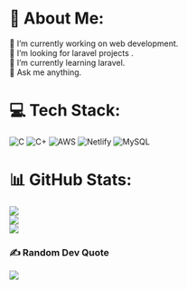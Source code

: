 # 💫 About Me:
🔭 I’m currently working on web development.<br>🤝 I’m looking for laravel projects .<br>🌱 I’m currently learning laravel.<br>💬 Ask me anything.


# 💻 Tech Stack:
![C](https://img.shields.io/badge/c-%2300599C.svg?style=for-the-badge&logo=c&logoColor=white) ![C+](https://img.shields.io/badge/c++-%2300599C.svg?style=for-the-badge&logo=c%2B%2B&logoColor=white) ![AWS](https://img.shields.io/badge/AWS-%23FF9900.svg?style=for-the-badge&logo=amazon-aws&logoColor=white) ![Netlify](https://img.shields.io/badge/netlify-%23000000.svg?style=for-the-badge&logo=netlify&logoColor=#00C7B7) ![MySQL](https://img.shields.io/badge/mysql-%2300f.svg?style=for-the-badge&logo=mysql&logoColor=white)   
# 📊 GitHub Stats:
![](https://github-readme-stats.vercel.app/api?username=kamran-code&theme=dark&hide_border=false&include_all_commits=false&count_private=false)<br/>
![](https://github-readme-streak-stats.herokuapp.com/?user=kamran-code&theme=dark&hide_border=false)<br/>
![](https://github-readme-stats.vercel.app/api/top-langs/?username=kamran-code&theme=dark&hide_border=false&include_all_commits=false&count_private=false&layout=compact)

### ✍️ Random Dev Quote
![](https://quotes-github-readme.vercel.app/api?type=vetical&theme=gruvbox)
